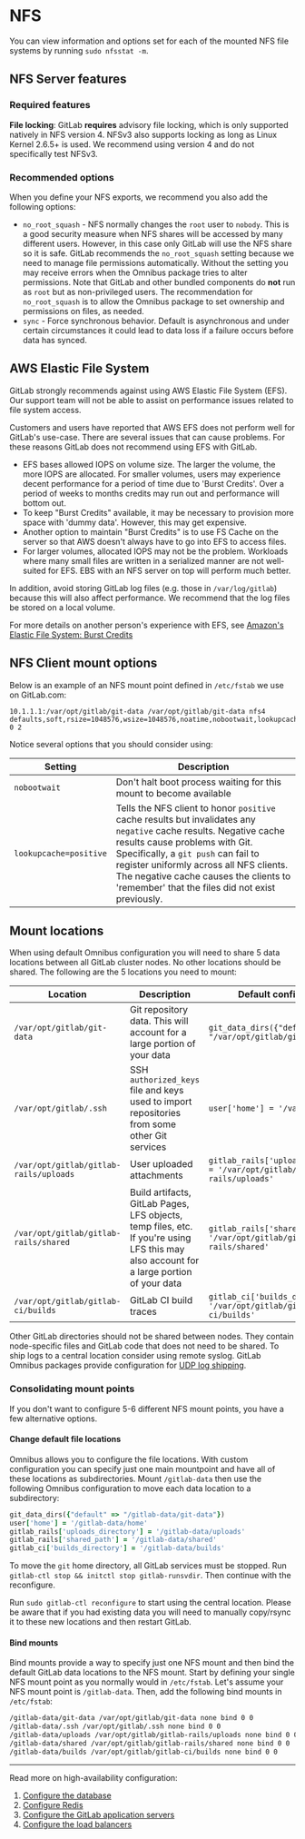 # NFS

You can view information and options set for each of the mounted NFS file
systems by running `sudo nfsstat -m`.

## NFS Server features

### Required features

**File locking**: GitLab **requires** advisory file locking, which is only
supported natively in NFS version 4. NFSv3 also supports locking as long as
Linux Kernel 2.6.5+ is used. We recommend using version 4 and do not
specifically test NFSv3.

### Recommended options

When you define your NFS exports, we recommend you also add the following
options:

- `no_root_squash` - NFS normally changes the `root` user to `nobody`. This is
  a good security measure when NFS shares will be accessed by many different
  users. However, in this case only GitLab will use the NFS share so it
  is safe. GitLab recommends the `no_root_squash` setting because we need to
  manage file permissions automatically. Without the setting you may receive
  errors when the Omnibus package tries to alter permissions. Note that GitLab
  and other bundled components do **not** run as `root` but as non-privileged
  users. The recommendation for `no_root_squash` is to allow the Omnibus package
  to set ownership and permissions on files, as needed.
- `sync` - Force synchronous behavior. Default is asynchronous and under certain
  circumstances it could lead to data loss if a failure occurs before data has
  synced.

## AWS Elastic File System

GitLab strongly recommends against using AWS Elastic File System (EFS).
Our support team will not be able to assist on performance issues related to
file system access.

Customers and users have reported that AWS EFS does not perform well for GitLab's
use-case. There are several issues that can cause problems. For these reasons
GitLab does not recommend using EFS with GitLab.

- EFS bases allowed IOPS on volume size. The larger the volume, the more IOPS
  are allocated. For smaller volumes, users may experience decent performance
  for a period of time due to 'Burst Credits'. Over a period of weeks to months
  credits may run out and performance will bottom out.
- To keep "Burst Credits" available, it may be necessary to provision more space
  with 'dummy data'.  However, this may get expensive.
- Another option to maintain "Burst Credits" is to use FS Cache on the server so
  that AWS doesn't always have to go into EFS to access files.
- For larger volumes, allocated IOPS may not be the problem. Workloads where
  many small files are written in a serialized manner are not well-suited for EFS.
  EBS with an NFS server on top will perform much better.

In addition, avoid storing GitLab log files (e.g. those in `/var/log/gitlab`)
because this will also affect performance. We recommend that the log files be
stored on a local volume.

For more details on another person's experience with EFS, see
[Amazon's Elastic File System: Burst Credits](https://www.rawkode.io/2017/04/amazons-elastic-file-system-burst-credits/)

## NFS Client mount options

Below is an example of an NFS mount point defined in `/etc/fstab` we use on
GitLab.com:

```
10.1.1.1:/var/opt/gitlab/git-data /var/opt/gitlab/git-data nfs4 defaults,soft,rsize=1048576,wsize=1048576,noatime,nobootwait,lookupcache=positive 0 2
```

Notice several options that you should consider using:

| Setting | Description |
| ------- | ----------- |
| `nobootwait` | Don't halt boot process waiting for this mount to become available
| `lookupcache=positive` | Tells the NFS client to honor `positive` cache results but invalidates any `negative` cache results. Negative cache results cause problems with Git. Specifically, a `git push` can fail to register uniformly across all NFS clients. The negative cache causes the clients to 'remember' that the files did not exist previously.

## Mount locations

When using default Omnibus configuration you will need to share 5 data locations
between all GitLab cluster nodes. No other locations should be shared. The
following are the 5 locations you need to mount:

| Location | Description | Default configuration |
| -------- | ----------- | --------------------- |
| `/var/opt/gitlab/git-data` | Git repository data. This will account for a large portion of your data | `git_data_dirs({"default" => "/var/opt/gitlab/git-data"})`
| `/var/opt/gitlab/.ssh` | SSH `authorized_keys` file and keys used to import repositories from some other Git services | `user['home'] = '/var/opt/gitlab/'`
| `/var/opt/gitlab/gitlab-rails/uploads` | User uploaded attachments | `gitlab_rails['uploads_directory'] = '/var/opt/gitlab/gitlab-rails/uploads'`
| `/var/opt/gitlab/gitlab-rails/shared` | Build artifacts, GitLab Pages, LFS objects, temp files, etc. If you're using LFS this may also account for a large portion of your data | `gitlab_rails['shared_path'] = '/var/opt/gitlab/gitlab-rails/shared'`
| `/var/opt/gitlab/gitlab-ci/builds` | GitLab CI build traces | `gitlab_ci['builds_directory'] = '/var/opt/gitlab/gitlab-ci/builds'`

Other GitLab directories should not be shared between nodes. They contain
node-specific files and GitLab code that does not need to be shared. To ship
logs to a central location consider using remote syslog. GitLab Omnibus packages
provide configuration for [UDP log shipping][udp-log-shipping].

### Consolidating mount points

If you don't want to configure 5-6 different NFS mount points, you have a few
alternative options.

#### Change default file locations

Omnibus allows you to configure the file locations. With custom configuration
you can specify just one main mountpoint and have all of these locations
as subdirectories. Mount `/gitlab-data` then use the following Omnibus
configuration to move each data location to a subdirectory:

```ruby
git_data_dirs({"default" => "/gitlab-data/git-data"})
user['home'] = '/gitlab-data/home'
gitlab_rails['uploads_directory'] = '/gitlab-data/uploads'
gitlab_rails['shared_path'] = '/gitlab-data/shared'
gitlab_ci['builds_directory'] = '/gitlab-data/builds'
```

To move the `git` home directory, all GitLab services must be stopped. Run
`gitlab-ctl stop && initctl stop gitlab-runsvdir`. Then continue with the
reconfigure.

Run `sudo gitlab-ctl reconfigure` to start using the central location. Please
be aware that if you had existing data you will need to manually copy/rsync it
to these new locations and then restart GitLab.

#### Bind mounts

Bind mounts provide a way to specify just one NFS mount and then
bind the default GitLab data locations to the NFS mount. Start by defining your
single NFS mount point as you normally would in `/etc/fstab`. Let's assume your
NFS mount point is `/gitlab-data`. Then, add the following bind mounts in
`/etc/fstab`:

```bash
/gitlab-data/git-data /var/opt/gitlab/git-data none bind 0 0
/gitlab-data/.ssh /var/opt/gitlab/.ssh none bind 0 0
/gitlab-data/uploads /var/opt/gitlab/gitlab-rails/uploads none bind 0 0
/gitlab-data/shared /var/opt/gitlab/gitlab-rails/shared none bind 0 0
/gitlab-data/builds /var/opt/gitlab/gitlab-ci/builds none bind 0 0
```

---

Read more on high-availability configuration:

1. [Configure the database](database.md)
1. [Configure Redis](redis.md)
1. [Configure the GitLab application servers](gitlab.md)
1. [Configure the load balancers](load_balancer.md)

[udp-log-shipping]: http://docs.gitlab.com/omnibus/settings/logs.html#udp-log-shipping-gitlab-enterprise-edition-only "UDP log shipping"
